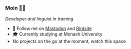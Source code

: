 ### Moin 👋🏻

_Developer and linguist in training_

- 📣 Follow me on [Mastodon](https://troet.cafe/@river) and [Birdsite](https://twitter.com/RiverTaeSmith)
- 🎓 Currently studying at Monash University
- No projects on the go at the moment, watch this space
